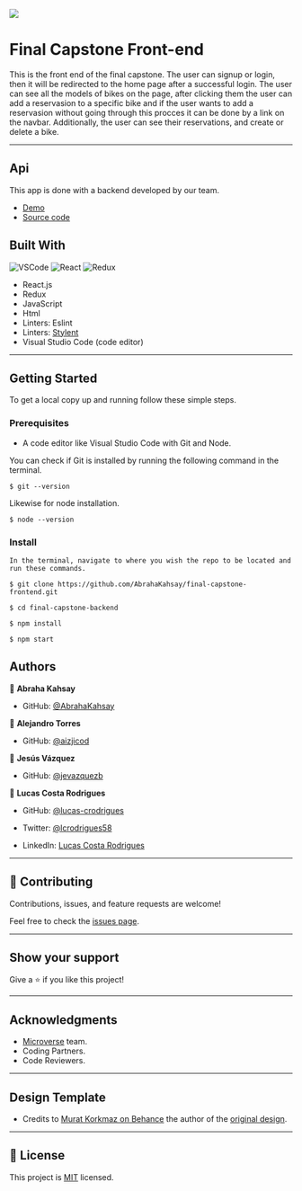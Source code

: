 ![](https://img.shields.io/badge/Microverse-blueviolet)
# Final Capstone Front-end
This is the front end of the final capstone.
The user can signup or login, then it will be redirected to the home page after a successful login. The user can see all the models of bikes on the page, after clicking them the user can add a reservasion to a specific bike and if the user wants to add a reservasion without going through this procces it can be done by a link on the navbar. Additionally, the user can see their reservations, and create or delete a bike.
<hr>


## Api
This app is done with a backend developed by our team.
- [Demo](https://bikes-db.onrender.com/api-docs/index.html) 
- [Source code](https://github.com/AbrahaKahsay/final-capstone-backend) 
## Built With
 ![VSCode](https://img.shields.io/badge/VSCode-0078D4?style=for-the-badge&logo=visual%20studio%20code&logoColor=white)
 ![React](https://img.shields.io/badge/React-20232A?style=for-the-badge&logo=react&logoColor=61DAFB)
 ![Redux](https://img.shields.io/badge/Redux-593D88?style=for-the-badge&logo=redux&logoColor=white)
-  React.js
-  Redux
-  JavaScript
-  Html
-  Linters: Eslint
-  Linters: [Stylent](https://stylelint.io/)
-  Visual Studio Code (code editor)
<hr>

## Getting Started

To get a local copy up and running follow these simple steps.

### Prerequisites

-  A code editor like Visual Studio Code with Git and Node.

You can check if Git is installed by running the following command in the terminal.
```
$ git --version
```

Likewise for node installation.
```
$ node --version
```

### Install

    In the terminal, navigate to where you wish the repo to be located and run these commands.

```
$ git clone https://github.com/AbrahaKahsay/final-capstone-frontend.git
```
```
$ cd final-capstone-backend
```
```
$ npm install
```
```
$ npm start
```
## Authors

👤 **Abraha Kahsay**

- GitHub: [@AbrahaKahsay](https://github.com/AbrahaKahsay)

👤 **Alejandro Torres**

- GitHub: [@aizjicod](https://github.com/aizjicod)

👤 **Jesús Vázquez**

- GitHub: [@jevazquezb](https://github.com/jevazquezb)

👤 **Lucas Costa Rodrigues**

- GitHub: [@lucas-crodrigues](https://github.com/lucas-crodrigues)

- Twitter: [@lcrodrigues58](https://twitter.com/lcrodrigues58)

- LinkedIn: [Lucas Costa Rodrigues](https://www.linkedin.com/in/lucascostarodrigues/)
<hr>

## 🤝 Contributing

Contributions, issues, and feature requests are welcome!

Feel free to check the [issues page](../../issues/).
<hr>

## Show your support
Give a ⭐️ if you like this project!
<hr>

## Acknowledgments

- [Microverse](https://github.com/microverseinc) team.
- Coding Partners.
- Code Reviewers.
<hr>

## Design Template

- Credits to [Murat Korkmaz on Behance](https://www.behance.net/muratk) the author of the [original design](https://www.behance.net/gallery/26425031/Vespa-Responsive-Redesign).
<hr>

## 📝 License

This project is [MIT](./LICENSE) licensed.
